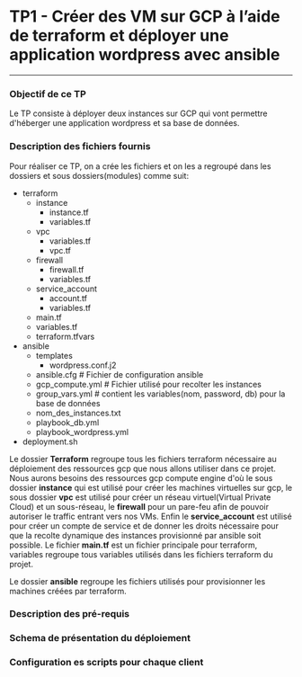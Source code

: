 # TP1 - Créer des VM sur GCP à l’aide de terraform et déployer une application wordpress avec ansible
----------------------------------------------------------------------------------------------------------
### Objectif de ce TP
Le TP consiste à déployer deux instances sur GCP qui vont permettre d'héberger une application wordpress et sa base de données.
### Description des fichiers fournis
Pour réaliser ce TP, on a crée les fichiers et on les a regroupé dans les dossiers et sous dossiers(modules) comme suit:
- terraform
	- instance
		- instance.tf
		- variables.tf
	- vpc
		- variables.tf
		- vpc.tf
	- firewall
		- firewall.tf
		- variables.tf
	- service_account
		- account.tf
		- variables.tf
	- main.tf
	- variables.tf
	- terraform.tfvars
- ansible
	- templates
 		- wordpress.conf.j2 
	- ansible.cfg   # Fichier de configuration ansible
	- gcp_compute.yml  # Fichier utilisé pour recolter les instances
	- group_vars.yml   # contient les variables(nom, password, db) pour la base de données
	- nom_des_instances.txt
	- playbook_db.yml 
	- playbook_wordpress.yml
 - deployment.sh

Le dossier **Terraform** regroupe tous les fichiers terraform nécessaire au déploiement des ressources gcp que nous allons utiliser dans ce projet.
Nous aurons besoins des ressources gcp compute engine d'où le sous dossier **instance** qui est utilisé pour créer les machines virtuelles sur gcp, le sous dossier **vpc** est utilisé pour créer un réseau virtuel(Virtual Private Cloud) et un sous-réseau, le **firewall** pour un pare-feu afin de pouvoir autoriser le traffic entrant vers nos VMs.
Enfin le **service_account** est utilisé pour créer un compte de service et de donner les droits nécessaire pour que la recolte dynamique des instances provisionné par ansible soit possible.
Le fichier **main.tf** est un fichier principale pour terraform, variables regroupe tous variables utilisés dans les fichiers terraform du projet.

Le dossier **ansible** regroupe les fichiers utilisés pour provisionner les machines créées par terraform.
### Description des pré-requis

### Schema de présentation du déploiement

### Configuration es scripts pour chaque client
